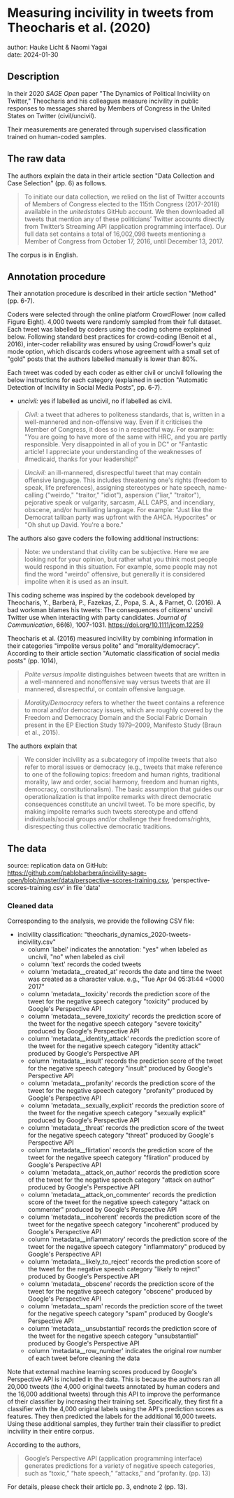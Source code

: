 # Measuring incivility in tweets from Theocharis et al. (2020)

author: Hauke Licht & Naomi Yagai\
date: 2024-01-30

## Description

In their 2020 *SAGE Open* paper "The Dynamics of Political Incivility on Twitter," Theocharis and his colleagues measure incivility in public responses to messages shared by Members of Congress in the United States on Twitter (civil/uncivil).

Their measurements are generated through supervised classification trained on human-coded samples.

## The raw data

The authors explain the data in their article section "Data Collection and Case Selection" (pp. 6) as follows.

> To initiate our data collection, we relied on the list of Twitter accounts of Members of Congress elected to the 115th Congress (2017-2018) available in the *unitedstates* GitHub account. 
We then downloaded all tweets that mention any of these politicians’ Twitter accounts directly from Twitter’s Streaming API (application programming interface).
Our full data set contains a total of 16,002,098 tweets mentioning a Member of Congress from October 17, 2016, until December 13, 2017.

The corpus is in English.

## Annotation procedure

Their annotation procedure is described in their article section "Method" (pp. 6-7).

Coders were selected through the online platform CrowdFlower (now called Figure Eight). 
4,000 tweets were randomly sampled from their full dataset. 
Each tweet was labelled by coders using the coding scheme explained below. 
Following standard best practices for crowd-coding (Benoit et al., 2016), inter-coder reliability was ensured by using CrowdFlower's quiz mode option, which discards coders whose agreement with a small set of "gold" posts that the authors labelled manually is lower than 80%.

Each tweet was coded by each coder as either civil or uncivil following the below instructions for each category (explained in section "Automatic Detection of Incivility in Social Media Posts", pp. 6-7).

-   *uncivil:* yes if labelled as uncivil, no if labelled as civil.

> *Civil:* a tweet that adheres to politeness standards, that is, written in a well-mannered and non-offensive way. 
Even if it criticises the Member of Congress, it does so in a respectful way. 
For example: "You are going to have more of the same with HRC, and you are partly responsible. Very disappointed in all of you in DC" or "Fantastic article! I appreciate your understanding of the weaknesses of #medicaid, thanks for your leadership!"

> *Uncivil:* an ill-mannered, disrespectful tweet that may contain offensive language.
This includes threatening one's rights (freedom to speak, life preferences), assigning stereotypes or hate speech, name-calling ("weirdo," "traitor," "idiot"), aspersion ("liar," "traitor"), pejorative speak or vulgarity, sarcasm, ALL CAPS, and incendiary, obscene, and/or humiliating language. 
For example: "Just like the Democrat taliban party was upfront with the AHCA. Hypocrites" or "Oh shut up David. You're a bore."

The authors also gave coders the following additional instructions:

> Note: we understand that civility can be subjective. 
Here we are looking not for your opinion, but rather what you think most people would respond in this situation. 
For example, some people may not find the word "weirdo" offensive, but generally it is considered impolite when it is used as an insult.

This coding scheme was inspired by the codebook developed by Theocharis, Y., Barberá, P., Fazekas, Z., Popa, S. A., & Parnet, O. (2016). A bad workman blames his tweets: The consequences of citizens' uncivil Twitter use when interacting with party candidates. *Journal of Communication*, 66(6), 1007-1031. <https://doi.org/10.1111/jcom.12259>

Theocharis et al. (2016) measured incivility by combining information in their categories "impolite versus polite" and "morality/democracy".
According to their article section "Automatic classification of social media posts" (pp. 1014),

> *Polite versus impolite* distinguishes between tweets that are written in a well-mannered and nonoffensive way versus tweets that are ill mannered, disrespectful, or contain offensive language.

> *Morality/Democracy* refers to whether the tweet contains a reference to moral and/or democracy issues, which are roughly covered by the Freedom and Democracy Domain and the Social Fabric Domain present in the EP Election Study 1979–2009, Manifesto Study (Braun et al., 2015).

The authors explain that

> We consider incivility as a subcategory of impolite tweets that also refer to moral issues or democracy (e.g., tweets that make reference to one of the following topics: freedom and human rights, traditional morality, law and order, social harmony, freedom and human rights, democracy, constitutionalism). 
The basic assumption that guides our operationalization is that impolite remarks with direct democratic consequences constitute an uncivil tweet. 
To be more specific, by making impolite remarks such tweets stereotype and offend individuals/social groups and/or challenge their freedoms/rights, disrespecting thus collective democratic traditions. 


## The data

source: replication data on GitHub: <https://github.com/pablobarbera/incivility-sage-open/blob/master/data/perspective-scores-training.csv>, 'perspective-scores-training.csv' in file 'data'

### Cleaned data

Corresponding to the analysis, we provide the following CSV file:

- incivility classification: 
"theocharis_dynamics_2020-tweets-incivility.csv"
    - column 'label' indicates the annotation: "yes" when labeled as uncivil, "no" when labeled as civil
    - column 'text' records the coded tweets
    - column 'metadata__created_at' records the date and time the tweet was created as a character value. e.g., "Tue Apr 04 05:31:44 +0000 2017"
    - column 'metadata__toxicity' records the prediction score of the tweet for the negative speech category "toxicity" produced by Google's Perspective API
    - column 'metadata__severe_toxicity' records the prediction score of the tweet for the negative speech category "severe toxicity" produced by Google's Perspective API
    - column 'metadata__identity_attack' records the prediction score of the tweet for the negative speech category "identity attack" produced by Google's Perspective API
    - column 'metadata__insult' records the prediction score of the tweet for the negative speech category "insult" produced by Google's Perspective API
    - column 'metadata__profanity' records the prediction score of the tweet for the negative speech category "profanity" produced by Google's Perspective API
    - column 'metadata__sexually_explicit' records the prediction score of the tweet for the negative speech category "sexually explicit" produced by Google's Perspective API
    - column 'metadata__threat' records the prediction score of the tweet for the negative speech category "threat" produced by Google's Perspective API
    - column 'metadata__flirtation' records the prediction score of the tweet for the negative speech category "fliration" produced by Google's Perspective API
    - column 'metadata__attack_on_author' records the prediction score of the tweet for the negative speech category "attack on author" produced by Google's Perspective API
    - column 'metadata__attack_on_commenter' records the prediction score of the tweet for the negative speech category "attack on commenter" produced by Google's Perspective API
    - column 'metadata__incoherent' records the prediction score of the tweet for the negative speech category "incoherent" produced by Google's Perspective API
    - column 'metadata__inflammatory' records the prediction score of the tweet for the negative speech category "inflammatory" produced by Google's Perspective API
    - column 'metadata__likely_to_reject' records the prediction score of the tweet for the negative speech category "likely to reject" produced by Google's Perspective API
    - column 'metadata__obscene' records the prediction score of the tweet for the negative speech category "obscene" produced by Google's Perspective API
    - column 'metadata__spam' records the prediction score of the tweet for the negative speech category "spam" produced by Google's Perspective API
    - column 'metadata__unsubstantial' records the prediction score of the tweet for the negative speech category "unsubstantial" produced by Google's Perspective API
    - column 'metadata__row_number' indicates the original row number of each tweet before cleaning the data 
    
Note that external machine learning scores produced by Google's Perspective API is included in the data. 
This is because the authors ran all 20,000 tweets (the 4,000 original tweets annotated by human coders and the 16,000 additional tweets) through this API to improve the performance of their classifier by increasing their training set. 
Specifically, they first fit a classifier with the 4,000 original labels using the API's prediction scores as features.
They then predicted the labels for the additional 16,000 tweets.
Using these additional samples, they further train their classifier to predict incivility in their entire corpus.

According to the authors,

> Google’s Perspective API (application programming interface) generates predictions for a variety of negative speech categories, such as “toxic,” “hate speech,” “attacks,” and “profanity. (pp. 13)

For details, please check their article pp. 3, endnote 2 (pp. 13).
